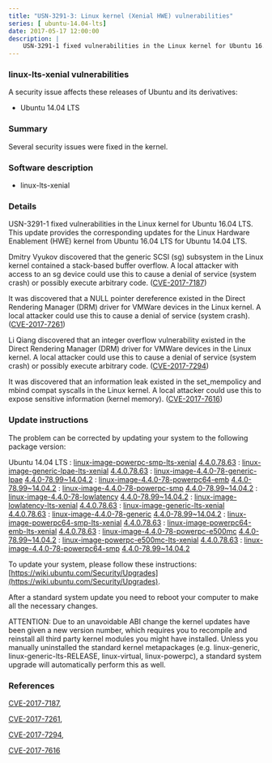 ```yaml
---
title: "USN-3291-3: Linux kernel (Xenial HWE) vulnerabilities"
series: [ ubuntu-14.04-lts]
date: 2017-05-17 12:00:00
description: |
    USN-3291-1 fixed vulnerabilities in the Linux kernel for Ubuntu 16.04 LTS. This update provides the corresponding updates for the Linux Hardware Enablement (HWE) kernel from Ubuntu 16.04 LTS for Ubuntu 14.04 LTS.
--- 
```

 
### linux-lts-xenial vulnerabilities

A security issue affects these releases of Ubuntu and its derivatives:

* Ubuntu 14.04 LTS

### Summary

Several security issues were fixed in the kernel. 

### Software description

* linux-lts-xenial 

### Details

USN-3291-1 fixed vulnerabilities in the Linux kernel for Ubuntu 16.04 LTS. This update provides the corresponding updates for the Linux Hardware Enablement (HWE) kernel from Ubuntu 16.04 LTS for Ubuntu 14.04 LTS.

Dmitry Vyukov discovered that the generic SCSI (sg) subsystem in the Linux kernel contained a stack-based buffer overflow. A local attacker with access to an sg device could use this to cause a denial of service (system crash) or possibly execute arbitrary code. ([CVE-2017-7187](http://people.ubuntu.com/~ubuntu-security/cve/CVE-2017-7187))

It was discovered that a NULL pointer dereference existed in the Direct Rendering Manager (DRM) driver for VMWare devices in the Linux kernel. A local attacker could use this to cause a denial of service (system crash). ([CVE-2017-7261](http://people.ubuntu.com/~ubuntu-security/cve/CVE-2017-7261))

Li Qiang discovered that an integer overflow vulnerability existed in the Direct Rendering Manager (DRM) driver for VMWare devices in the Linux kernel. A local attacker could use this to cause a denial of service (system crash) or possibly execute arbitrary code. ([CVE-2017-7294](http://people.ubuntu.com/~ubuntu-security/cve/CVE-2017-7294))

It was discovered that an information leak existed in the set_mempolicy and mbind compat syscalls in the Linux kernel. A local attacker could use this to expose sensitive information (kernel memory). ([CVE-2017-7616](http://people.ubuntu.com/~ubuntu-security/cve/CVE-2017-7616)) 

### Update instructions

The problem can be corrected by updating your system to the following package version:

Ubuntu 14.04 LTS
 : [linux-image-powerpc-smp-lts-xenial](https://launchpad.net/ubuntu/+source/linux-lts-xenial) <span> [4.4.0.78.63](https://launchpad.net/ubuntu/+source/linux-lts-xenial/4.4.0-78.99~14.04.2) </span> 
 : [linux-image-generic-lpae-lts-xenial](https://launchpad.net/ubuntu/+source/linux-lts-xenial) <span> [4.4.0.78.63](https://launchpad.net/ubuntu/+source/linux-lts-xenial/4.4.0-78.99~14.04.2) </span> 
 : [linux-image-4.4.0-78-generic-lpae](https://launchpad.net/ubuntu/+source/linux-lts-xenial) <span> [4.4.0-78.99~14.04.2](https://launchpad.net/ubuntu/+source/linux-lts-xenial/4.4.0-78.99~14.04.2) </span> 
 : [linux-image-4.4.0-78-powerpc64-emb](https://launchpad.net/ubuntu/+source/linux-lts-xenial) <span> [4.4.0-78.99~14.04.2](https://launchpad.net/ubuntu/+source/linux-lts-xenial/4.4.0-78.99~14.04.2) </span> 
 : [linux-image-4.4.0-78-powerpc-smp](https://launchpad.net/ubuntu/+source/linux-lts-xenial) <span> [4.4.0-78.99~14.04.2](https://launchpad.net/ubuntu/+source/linux-lts-xenial/4.4.0-78.99~14.04.2) </span> 
 : [linux-image-4.4.0-78-lowlatency](https://launchpad.net/ubuntu/+source/linux-lts-xenial) <span> [4.4.0-78.99~14.04.2](https://launchpad.net/ubuntu/+source/linux-lts-xenial/4.4.0-78.99~14.04.2) </span> 
 : [linux-image-lowlatency-lts-xenial](https://launchpad.net/ubuntu/+source/linux-lts-xenial) <span> [4.4.0.78.63](https://launchpad.net/ubuntu/+source/linux-lts-xenial/4.4.0-78.99~14.04.2) </span> 
 : [linux-image-generic-lts-xenial](https://launchpad.net/ubuntu/+source/linux-lts-xenial) <span> [4.4.0.78.63](https://launchpad.net/ubuntu/+source/linux-lts-xenial/4.4.0-78.99~14.04.2) </span> 
 : [linux-image-4.4.0-78-generic](https://launchpad.net/ubuntu/+source/linux-lts-xenial) <span> [4.4.0-78.99~14.04.2](https://launchpad.net/ubuntu/+source/linux-lts-xenial/4.4.0-78.99~14.04.2) </span> 
 : [linux-image-powerpc64-smp-lts-xenial](https://launchpad.net/ubuntu/+source/linux-lts-xenial) <span> [4.4.0.78.63](https://launchpad.net/ubuntu/+source/linux-lts-xenial/4.4.0-78.99~14.04.2) </span> 
 : [linux-image-powerpc64-emb-lts-xenial](https://launchpad.net/ubuntu/+source/linux-lts-xenial) <span> [4.4.0.78.63](https://launchpad.net/ubuntu/+source/linux-lts-xenial/4.4.0-78.99~14.04.2) </span> 
 : [linux-image-4.4.0-78-powerpc-e500mc](https://launchpad.net/ubuntu/+source/linux-lts-xenial) <span> [4.4.0-78.99~14.04.2](https://launchpad.net/ubuntu/+source/linux-lts-xenial/4.4.0-78.99~14.04.2) </span> 
 : [linux-image-powerpc-e500mc-lts-xenial](https://launchpad.net/ubuntu/+source/linux-lts-xenial) <span> [4.4.0.78.63](https://launchpad.net/ubuntu/+source/linux-lts-xenial/4.4.0-78.99~14.04.2) </span> 
 : [linux-image-4.4.0-78-powerpc64-smp](https://launchpad.net/ubuntu/+source/linux-lts-xenial) <span> [4.4.0-78.99~14.04.2](https://launchpad.net/ubuntu/+source/linux-lts-xenial/4.4.0-78.99~14.04.2) </span> 

To update your system, please follow these instructions: [https://wiki.ubuntu.com/Security/Upgrades](https://wiki.ubuntu.com/Security/Upgrades).

After a standard system update you need to reboot your computer to make all the necessary changes.

ATTENTION: Due to an unavoidable ABI change the kernel updates have been given a new version number, which requires you to recompile and reinstall all third party kernel modules you might have installed. Unless you manually uninstalled the standard kernel metapackages (e.g. linux-generic, linux-generic-lts-RELEASE, linux-virtual, linux-powerpc), a standard system upgrade will automatically perform this as well. 

### References

 [CVE-2017-7187](http://people.ubuntu.com/~ubuntu-security/cve/CVE-2017-7187), 

 [CVE-2017-7261](http://people.ubuntu.com/~ubuntu-security/cve/CVE-2017-7261), 

 [CVE-2017-7294](http://people.ubuntu.com/~ubuntu-security/cve/CVE-2017-7294), 

 [CVE-2017-7616](http://people.ubuntu.com/~ubuntu-security/cve/CVE-2017-7616)
 
